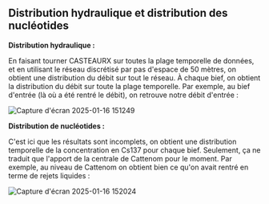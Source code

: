 ## Distribution hydraulique et distribution des nucléotides

**Distribution hydraulique :**

En faisant tourner CASTEAURX sur toutes la plage temporelle de données, et en utilisant le réseau discrétisé par pas d'espace de 50 mètres, on obtient une distribution du débit sur tout le réseau.
À chaque bief, on obtient la distribution du débit sur toute la plage temporelle. Par exemple, au bief d'entrée (là où a été rentré le débit), on retrouve notre débit d'entrée : 

![Capture d'écran 2025-01-16 151249](https://github.com/user-attachments/assets/9750a194-ae37-4789-90f6-3150533481e7)

**Distribution de nucléotides :**

C'est ici que les résultats sont incomplets, on obtient une distribution temporelle de la concentration en Cs137 pour chaque bief.
Seulement, ça ne traduit que l'apport de la centrale de Cattenom pour le moment. Par exemple, au niveau de Cattenom on obtient bien ce qu'on avait rentré en terme de rejets liquides :

![Capture d'écran 2025-01-16 152024](https://github.com/user-attachments/assets/c4431552-cc48-44a1-a72f-daec7780bd1b)

